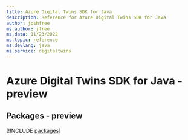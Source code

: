 ```yaml
---
title: Azure Digital Twins SDK for Java
description: Reference for Azure Digital Twins SDK for Java
author: joshfree
ms.author: jfree
ms.data: 11/23/2022
ms.topic: reference
ms.devlang: java
ms.service: digitaltwins
---
```

# Azure Digital Twins SDK for Java - preview
## Packages - preview
[!INCLUDE [packages](digital-twins-index.md)]